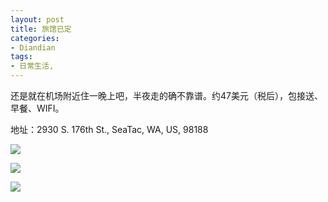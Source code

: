 ```yaml
---
layout: post
title: 旅馆已定
categories:
- Diandian
tags:
- 日常生活, 
---
```

<p>还是就在机场附近住一晚上吧，半夜走的确不靠谱。约47美元（税后），包接送、早餐、WIFI。</p>
<p>地址：2930 S. 176th St., SeaTac, WA, US, 98188</p>
<p><img src="http://m3.img.srcdd.com/farm5/d/2013/0513/09/5766DA3E52A5334C99FB1535E80BC1AD_B500_900_500_278.PNG" /><br /></p>
<p><img src="http://m3.img.srcdd.com/farm5/d/2013/0513/09/2C725AD86C1F3468D97C1F4BE654892D_B500_900_426_300.JPEG" /><br /></p>
<p><img src="http://m3.img.srcdd.com/farm4/d/2013/0513/09/7342BEDC49A82063AC88BBDE9B98A3DF_B500_900_426_300.JPEG" /><br /></p>
<p>&nbsp;</p>